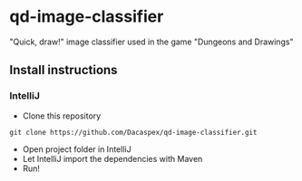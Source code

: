 # qd-image-classifier
"Quick, draw!" image classifier used in the game "Dungeons and Drawings"

## Install instructions
### IntelliJ
- Clone this repository
```
git clone https://github.com/Dacaspex/qd-image-classifier.git
``` 
- Open project folder in IntelliJ
- Let IntelliJ import the dependencies with Maven
- Run!

